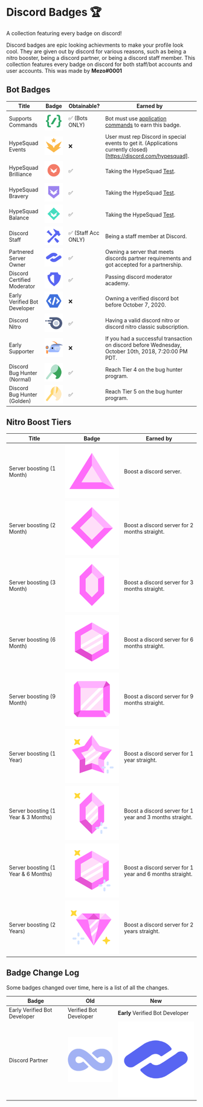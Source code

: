 # Discord Badges 🏆

A collection featuring every badge on discord!

Discord badges are epic looking achievments to make your profile look cool. They are given out by discord for various reasons, such as being a nitro booster, being a discord partner, or being a discord staff member. This collection features every badge on discord for both staff/bot accounts and user accounts. This was made by **Mezo#0001**

## Bot Badges

| Title | Badge | Obtainable? | Earned by |
| --- | --- | --- | --- |
Supports Commands | <img  src="/assets/supportscommands.svg"> | ✅ (Bots ONLY) | Bot must use [application commands](https://discord.com/blog/welcome-to-the-new-era-of-discord-apps) to earn this badge. |
HypeSquad Events | <img  src="/assets/hypesquadevents.svg"> | ❌ | User must rep Discord in special events to get it. (Applications currently closed)[https://discord.com/hypesquad]. |
HypeSquad Brilliance | <img  src="/assets/hypesquadbrilliance.svg"> | ✅ | Taking the HypeSquad [Test](https://discord.com/hypesquad). |
HypeSquad Bravery | <img  src="/assets/hypesquadbravery.svg"> | ✅ | Taking the HypeSquad [Test](https://discord.com/hypesquad). |
HypeSquad Balance | <img  src="/assets/hypesquadbalance.svg"> | ✅ | Taking the HypeSquad [Test](https://discord.com/hypesquad). |
Discord Staff | <img  src="/assets/discordstaff.svg"> | ✅ (Staff Acc ONLY) | Being a staff member at Discord. |
Partnered Server Owner | <img  src="/assets/discordpartner.svg"> | ✅ | Owning a server that meets discords partner requirements and got accepted for a partnership. |
Discord Certified Moderator | <img  src="/assets/discordmod.svg"> | ✅ | Passing discord moderator academy. |
Early Verified Bot Developer | <img  src="/assets/discordbotdev.svg"> | ❌ | Owning a verified discord bot before October 7, 2020. |
Discord Nitro | <img  src="/assets/discordnitro.svg"> | ✅ | Having a valid discord nitro or discord nitro classic subscription. |
Early Supporter | <img  src="/assets/discordearlysupporter.svg"> | ❌ | If you had a successful transaction on discord before Wednesday, October 10th, 2018, 7:20:00 PM PDT. |
Discord Bug Hunter (Normal) | <img  src="/assets/discordbughunter1.svg"> | ✅ | Reach Tier 4 on the bug hunter program.  |
Discord Bug Hunter (Golden) | <img  src="/assets/discordbughunter2.svg"> | ✅ | Reach Tier 5 on the bug hunter program.  |

## Nitro Boost Tiers
| Title | Badge | Earned by |
| --- | --- | --- |
Server boosting (1 Month) | <img  src="/assets/boosts/discordboost1.svg"> | Boost a discord server. |
Server boosting (2 Month) | <img  src="/assets/boosts/discordboost2.svg"> | Boost a discord server for 2 months straight. |
Server boosting (3 Month) | <img  src="/assets/boosts/discordboost3.svg"> | Boost a discord server for 3 months straight. |
Server boosting (6 Month) | <img  src="/assets/boosts/discordboost4.svg"> | Boost a discord server for 6 months straight. |
Server boosting (9 Month) | <img  src="/assets/boosts/discordboost5.svg"> | Boost a discord server for 9 months straight. |
Server boosting (1 Year)  | <img  src="/assets/boosts/discordboost6.svg"> | Boost a discord server for 1 year straight. |
Server boosting (1 Year & 3 Months) | <img  src="/assets/boosts/discordboost7.svg"> | Boost a discord server for 1 year and 3 months straight. |
Server boosting (1 Year & 6 Months) | <img  src="/assets/boosts/discordboost8.svg"> | Boost a discord server for 1 year and 6 months straight. |
Server boosting (2 Years) | <img  src="/assets/boosts/discordboost9.svg"> | Boost a discord server for 2 years straight. |

## Badge Change Log

Some badges changed over time, here is a list of all the changes.

| Badge | Old | New |
| --- | --- | --- |
| Early Verified Bot Developer | Verified Bot Developer | **Early** Verified Bot Developer |
| Discord Partner | <img  src="/assets/olddiscordpartner.png" style="width: 140px;" > | <img src="/assets/discordpartner.svg">  |